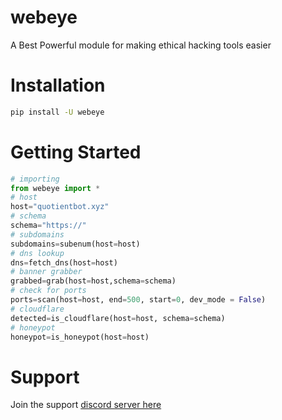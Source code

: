 # webeye
A Best Powerful module for making ethical hacking tools easier<br />

# Installation
```sh
pip install -U webeye
```
# Getting Started
```py
# importing
from webeye import *
# host 
host="quotientbot.xyz"
# schema
schema="https://"
# subdomains
subdomains=subenum(host=host)
# dns lookup
dns=fetch_dns(host=host)
# banner grabber
grabbed=grab(host=host,schema=schema)
# check for ports
ports=scan(host=host, end=500, start=0, dev_mode = False)
# cloudflare
detected=is_cloudflare(host=host, schema=schema)
# honeypot
honeypot=is_honeypot(host=host)

```


# Support
Join the support [discord server here](https://discord.gg/xmu36SbCXC)
